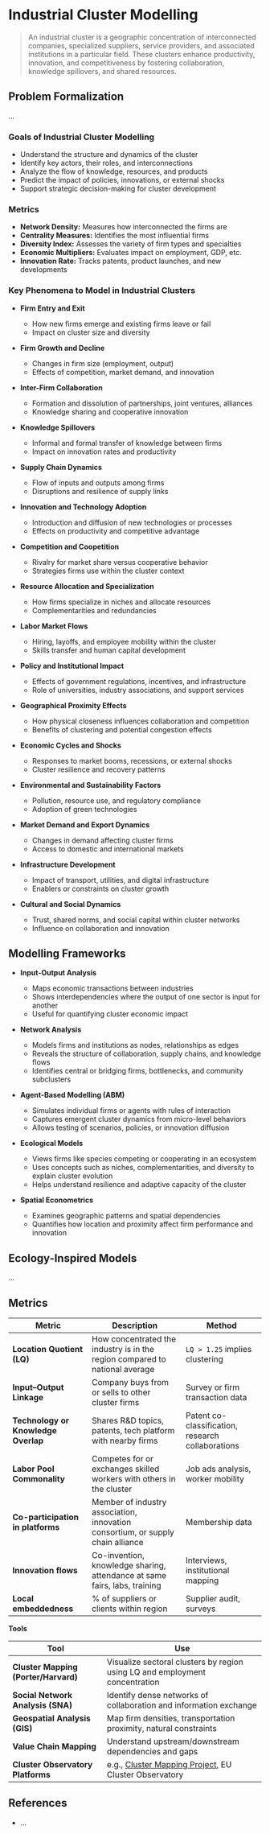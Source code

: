 # Industrial Cluster Modelling

> An industrial cluster is a geographic concentration of interconnected companies, specialized suppliers, service providers, and associated institutions in a particular field. These clusters enhance productivity, innovation, and competitiveness by fostering collaboration, knowledge spillovers, and shared resources.

## Problem Formalization

...

### Goals of Industrial Cluster Modelling

* Understand the structure and dynamics of the cluster
* Identify key actors, their roles, and interconnections
* Analyze the flow of knowledge, resources, and products
* Predict the impact of policies, innovations, or external shocks
* Support strategic decision-making for cluster development

### Metrics

* **Network Density:** Measures how interconnected the firms are
* **Centrality Measures:** Identifies the most influential firms
* **Diversity Index:** Assesses the variety of firm types and specialties
* **Economic Multipliers:** Evaluates impact on employment, GDP, etc.
* **Innovation Rate:** Tracks patents, product launches, and new developments

### Key Phenomena to Model in Industrial Clusters

* **Firm Entry and Exit**

  * How new firms emerge and existing firms leave or fail
  * Impact on cluster size and diversity

* **Firm Growth and Decline**

  * Changes in firm size (employment, output)
  * Effects of competition, market demand, and innovation

* **Inter-Firm Collaboration**

  * Formation and dissolution of partnerships, joint ventures, alliances
  * Knowledge sharing and cooperative innovation

* **Knowledge Spillovers**

  * Informal and formal transfer of knowledge between firms
  * Impact on innovation rates and productivity

* **Supply Chain Dynamics**

  * Flow of inputs and outputs among firms
  * Disruptions and resilience of supply links

* **Innovation and Technology Adoption**

  * Introduction and diffusion of new technologies or processes
  * Effects on productivity and competitive advantage

* **Competition and Coopetition**

  * Rivalry for market share versus cooperative behavior
  * Strategies firms use within the cluster context

* **Resource Allocation and Specialization**

  * How firms specialize in niches and allocate resources
  * Complementarities and redundancies

* **Labor Market Flows**

  * Hiring, layoffs, and employee mobility within the cluster
  * Skills transfer and human capital development

* **Policy and Institutional Impact**

  * Effects of government regulations, incentives, and infrastructure
  * Role of universities, industry associations, and support services

* **Geographical Proximity Effects**

  * How physical closeness influences collaboration and competition
  * Benefits of clustering and potential congestion effects

* **Economic Cycles and Shocks**

  * Responses to market booms, recessions, or external shocks
  * Cluster resilience and recovery patterns

* **Environmental and Sustainability Factors**

  * Pollution, resource use, and regulatory compliance
  * Adoption of green technologies

* **Market Demand and Export Dynamics**

  * Changes in demand affecting cluster firms
  * Access to domestic and international markets

* **Infrastructure Development**

  * Impact of transport, utilities, and digital infrastructure
  * Enablers or constraints on cluster growth

* **Cultural and Social Dynamics**

  * Trust, shared norms, and social capital within cluster networks
  * Influence on collaboration and innovation

## Modelling Frameworks

* **Input-Output Analysis**
  * Maps economic transactions between industries
  * Shows interdependencies where the output of one sector is input for another
  * Useful for quantifying cluster economic impact

* **Network Analysis**

   * Models firms and institutions as nodes, relationships as edges
   * Reveals the structure of collaboration, supply chains, and knowledge flows
   * Identifies central or bridging firms, bottlenecks, and community subclusters

* **Agent-Based Modelling (ABM)**

   * Simulates individual firms or agents with rules of interaction
   * Captures emergent cluster dynamics from micro-level behaviors
   * Allows testing of scenarios, policies, or innovation diffusion

* **Ecological Models**

   * Views firms like species competing or cooperating in an ecosystem
   * Uses concepts such as niches, complementarities, and diversity to explain cluster evolution
   * Helps understand resilience and adaptive capacity of the cluster

* **Spatial Econometrics**

   * Examines geographic patterns and spatial dependencies
   * Quantifies how location and proximity affect firm performance and innovation

## Ecology-Inspired Models

...

## Metrics

| Metric                              | Description                                                                     | Method                                            |
| ----------------------------------- | ------------------------------------------------------------------------------- | ------------------------------------------------- |
| **Location Quotient (LQ)**          | How concentrated the industry is in the region compared to national average     | `LQ > 1.25` implies clustering                    |
| **Input–Output Linkage**            | Company buys from or sells to other cluster firms                               | Survey or firm transaction data                   |
| **Technology or Knowledge Overlap** | Shares R\&D topics, patents, tech platform with nearby firms                    | Patent co-classification, research collaborations |
| **Labor Pool Commonality**          | Competes for or exchanges skilled workers with others in the cluster            | Job ads analysis, worker mobility                 |
| **Co-participation in platforms**   | Member of industry association, innovation consortium, or supply chain alliance | Membership data                                   |
| **Innovation flows**                | Co-invention, knowledge sharing, attendance at same fairs, labs, training       | Interviews, institutional mapping                 |
| **Local embeddedness**              | % of suppliers or clients within region                                         | Supplier audit, surveys                           |

**Tools**

| Tool                                 | Use                                                                                |
| ------------------------------------ | ---------------------------------------------------------------------------------- |
| **Cluster Mapping (Porter/Harvard)** | Visualize sectoral clusters by region using LQ and employment concentration        |
| **Social Network Analysis (SNA)**    | Identify dense networks of collaboration and information exchange                  |
| **Geospatial Analysis (GIS)**        | Map firm densities, transportation proximity, natural constraints                  |
| **Value Chain Mapping**              | Understand upstream/downstream dependencies and gaps                               |
| **Cluster Observatory Platforms**    | e.g., [Cluster Mapping Project](https://clustermapping.us), EU Cluster Observatory |


## References

* ...

